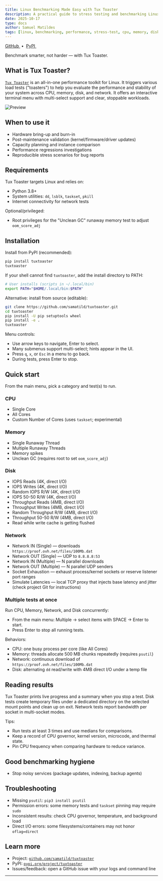```yaml
---
title: Linux Benchmarking Made Easy with Tux Toaster
description: A practical guide to stress testing and benchmarking Linux systems using the Tux Toaster toolkit.
date: 2025-10-17
type: docs
author: Samuel Matildes
tags: [linux, benchmarking, performance, stress-test, cpu, memory, disk, network]
---
```


<p>
  <a href="https://github.com/samatild/tuxtoaster" target="_blank" rel="noopener">
    <i class="fab fa-github" aria-hidden="true"></i> GitHub
  </a>
  &nbsp;•&nbsp;
  <a href="https://pypi.org/project/tuxtoaster" target="_blank" rel="noopener">
    <i class="fab fa-python" aria-hidden="true"></i> PyPI
  </a>
  &nbsp;
</p>

<i class="fas fa-tachometer-alt" aria-hidden="true"></i> Benchmark smarter, not harder — with Tux Toaster.

## What is Tux Toaster?

[`Tux Toaster`](https://github.com/samatild/tuxtoaster) is an all-in-one performance toolkit for Linux. It triggers various load tests ("toasters") to help you evaluate the performance and stability of your system across CPU, memory, disk, and network. It offers an interactive terminal menu with multi-select support and clear, stoppable workloads.

![Preview](images/tuxtoaster_preview.gif)

## When to use it

- Hardware bring-up and burn-in
- Post-maintenance validation (kernel/firmware/driver updates)
- Capacity planning and instance comparison
- Performance regressions investigations
- Reproducible stress scenarios for bug reports

## Requirements

Tux Toaster targets Linux and relies on:

- Python 3.8+
- System utilities: `dd`, `lsblk`, `taskset`, `pkill`
- Internet connectivity for network tests

Optional/privileged:

- Root privileges for the "Unclean GC" runaway memory test to adjust `oom_score_adj`

## Installation

Install from PyPI (recommended):

```bash
pip install tuxtoaster
tuxtoaster
```

If your shell cannot find `tuxtoaster`, add the install directory to PATH:

```bash
# User installs (scripts in ~/.local/bin)
export PATH="$HOME/.local/bin:$PATH"
```

Alternative: install from source (editable):

```bash
git clone https://github.com/samatild/tuxtoaster.git
cd tuxtoaster
pip install -U pip setuptools wheel
pip install -e .
tuxtoaster
```

Menu controls:

- Use arrow keys to navigate, Enter to select.
- Many submenus support multi-select; hints appear in the UI.
- Press `q`, `x`, or `Esc` in a menu to go back.
- During tests, press Enter to stop.

## Quick start

From the main menu, pick a category and test(s) to run.

### CPU

- Single Core
- All Cores
- Custom Number of Cores (uses `taskset`; experimental)

### Memory

- Single Runaway Thread
- Multiple Runaway Threads
- Memory spikes
- Unclean GC (requires root to set `oom_score_adj`)

### Disk

- IOPS Reads (4K, direct I/O)
- IOPS Writes (4K, direct I/O)
- Random IOPS R/W (4K, direct I/O)
- IOPS 50-50 R/W (4K, direct I/O)
- Throughput Reads (4MB, direct I/O)
- Throughput Writes (4MB, direct I/O)
- Random Throughput R/W (4MB, direct I/O)
- Throughput 50-50 R/W (4MB, direct I/O)
- Read while write cache is getting flushed

### Network

- Network IN (Single) — downloads `https://proof.ovh.net/files/100Mb.dat`
- Network OUT (Single) — UDP to `8.8.8.8:53`
- Network IN (Multiple) — N parallel downloads
- Network OUT (Multiple) — N parallel UDP senders
- Socket Exhaustion — exhaust process/kernel sockets or reserve listener port ranges
- Simulate Latencies — local TCP proxy that injects base latency and jitter (check project Git for instructions)

### Multiple tests at once

Run CPU, Memory, Network, and Disk concurrently:

- From the main menu: Multiple → select items with SPACE → Enter to start.
- Press Enter to stop all running tests.

Behaviors:

- CPU: one busy process per core (like All Cores)
- Memory: threads allocate 500 MB chunks repeatedly (requires `psutil`)
- Network: continuous download of `https://proof.ovh.net/files/100Mb.dat`
- Disk: alternating `dd` read/write with 4MB direct I/O under a temp file

## Reading results

Tux Toaster prints live progress and a summary when you stop a test. Disk tests create temporary files under a dedicated directory on the selected mount points and clean up on exit. Network tests report bandwidth per socket in multi-socket modes.

Tips:

- Run tests at least 3 times and use medians for comparisons.
- Keep a record of CPU governor, kernel version, microcode, and thermal state.
- Pin CPU frequency when comparing hardware to reduce variance.

## Good benchmarking hygiene

- Stop noisy services (package updates, indexing, backup agents)

## Troubleshooting

- Missing `psutil`: `pip3 install psutil`
- Permission errors: some memory tests and `taskset` pinning may require `sudo`
- Inconsistent results: check CPU governor, temperature, and background load
- Direct I/O errors: some filesystems/containers may not honor `oflag=direct`

## Learn more

- Project: [`github.com/samatild/tuxtoaster`](https://github.com/samatild/tuxtoaster)
- PyPI: [`pypi.org/project/tuxtoaster`](https://pypi.org/project/tuxtoaster)
- Issues/feedback: open a GitHub issue with your logs and command line

---



